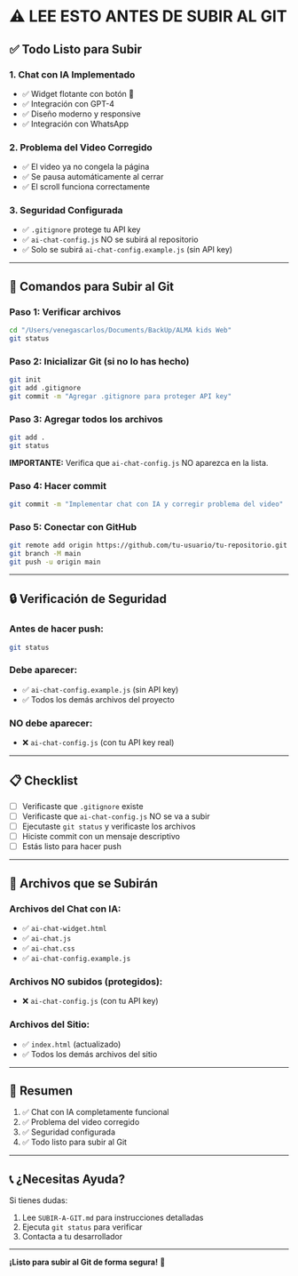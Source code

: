 # ⚠️ LEE ESTO ANTES DE SUBIR AL GIT

## ✅ Todo Listo para Subir

### 1. Chat con IA Implementado
- ✅ Widget flotante con botón 🤖
- ✅ Integración con GPT-4
- ✅ Diseño moderno y responsive
- ✅ Integración con WhatsApp

### 2. Problema del Video Corregido
- ✅ El video ya no congela la página
- ✅ Se pausa automáticamente al cerrar
- ✅ El scroll funciona correctamente

### 3. Seguridad Configurada
- ✅ `.gitignore` protege tu API key
- ✅ `ai-chat-config.js` NO se subirá al repositorio
- ✅ Solo se subirá `ai-chat-config.example.js` (sin API key)

---

## 🚀 Comandos para Subir al Git

### Paso 1: Verificar archivos
```bash
cd "/Users/venegascarlos/Documents/BackUp/ALMA kids Web"
git status
```

### Paso 2: Inicializar Git (si no lo has hecho)
```bash
git init
git add .gitignore
git commit -m "Agregar .gitignore para proteger API key"
```

### Paso 3: Agregar todos los archivos
```bash
git add .
git status
```

**IMPORTANTE:** Verifica que `ai-chat-config.js` NO aparezca en la lista.

### Paso 4: Hacer commit
```bash
git commit -m "Implementar chat con IA y corregir problema del video"
```

### Paso 5: Conectar con GitHub
```bash
git remote add origin https://github.com/tu-usuario/tu-repositorio.git
git branch -M main
git push -u origin main
```

---

## 🔒 Verificación de Seguridad

### Antes de hacer push:

```bash
git status
```

### Debe aparecer:
- ✅ `ai-chat-config.example.js` (sin API key)
- ✅ Todos los demás archivos del proyecto

### NO debe aparecer:
- ❌ `ai-chat-config.js` (con tu API key real)

---

## 📋 Checklist

- [ ] Verificaste que `.gitignore` existe
- [ ] Verificaste que `ai-chat-config.js` NO se va a subir
- [ ] Ejecutaste `git status` y verificaste los archivos
- [ ] Hiciste commit con un mensaje descriptivo
- [ ] Estás listo para hacer push

---

## 📁 Archivos que se Subirán

### Archivos del Chat con IA:
- ✅ `ai-chat-widget.html`
- ✅ `ai-chat.js`
- ✅ `ai-chat.css`
- ✅ `ai-chat-config.example.js`

### Archivos NO subidos (protegidos):
- ❌ `ai-chat-config.js` (con tu API key)

### Archivos del Sitio:
- ✅ `index.html` (actualizado)
- ✅ Todos los demás archivos del sitio

---

## 🎯 Resumen

1. ✅ Chat con IA completamente funcional
2. ✅ Problema del video corregido
3. ✅ Seguridad configurada
4. ✅ Todo listo para subir al Git

---

## 📞 ¿Necesitas Ayuda?

Si tienes dudas:
1. Lee `SUBIR-A-GIT.md` para instrucciones detalladas
2. Ejecuta `git status` para verificar
3. Contacta a tu desarrollador

---

**¡Listo para subir al Git de forma segura!** 🚀

